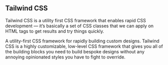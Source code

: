 

## Tailwind CSS

Tailwind CSS is a utility first CSS framework that enables rapid CSS development — it’s basically a set of CSS classes that we can apply on HTML tags to get results and try things quickly. 

A utility-first CSS framework for
rapidly building custom designs.
Tailwind CSS is a highly customizable, low-level CSS framework that gives you all of the building blocks you need to build bespoke designs without any annoying opinionated styles you have to fight to override.